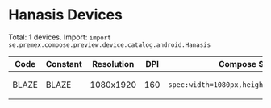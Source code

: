 # Hanasis Devices

Total: **1** devices. Import: `import se.premex.compose.preview.device.catalog.android.Hanasis`

| Code | Constant | Resolution | DPI | Compose Spec | Preview Usage |
|------|----------|------------|-----|-------------|---------------|
| BLAZE | BLAZE | 1080x1920 | 160 | `spec:width=1080px,height=1920px,dpi=160` | `@Preview(device = Hanasis.BLAZE)` |

<!-- Generated automatically. Do not edit manually. -->
